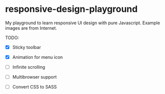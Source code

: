 # responsive-design-playground

My playground to learn responsive UI design with pure Javascript. Example images are from Internet.

TODO:

- [x] Sticky toolbar

- [x] Animation for menu icon

- [ ] Infinite scrolling

- [ ] Multibrowser support

- [ ] Convert CSS to SASS
